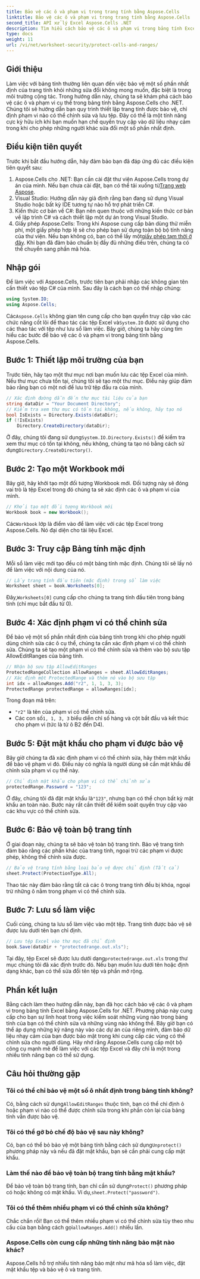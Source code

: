 ```yaml
---
title: Bảo vệ các ô và phạm vi trong trang tính bằng Aspose.Cells
linktitle: Bảo vệ các ô và phạm vi trong trang tính bằng Aspose.Cells
second_title: API xử lý Excel Aspose.Cells .NET
description: Tìm hiểu cách bảo vệ các ô và phạm vi trong bảng tính Excel bằng Aspose.Cells cho .NET. Làm theo hướng dẫn từng bước này để bảo mật bảng tính của bạn.
type: docs
weight: 11
url: /vi/net/worksheet-security/protect-cells-and-ranges/
---
```

## Giới thiệu
Làm việc với bảng tính thường liên quan đến việc bảo vệ một số phần nhất định của trang tính khỏi những sửa đổi không mong muốn, đặc biệt là trong môi trường cộng tác. Trong hướng dẫn này, chúng ta sẽ khám phá cách bảo vệ các ô và phạm vi cụ thể trong bảng tính bằng Aspose.Cells cho .NET. Chúng tôi sẽ hướng dẫn bạn quy trình thiết lập trang tính được bảo vệ, chỉ định phạm vi nào có thể chỉnh sửa và lưu tệp. Đây có thể là một tính năng cực kỳ hữu ích khi bạn muốn hạn chế quyền truy cập vào dữ liệu nhạy cảm trong khi cho phép những người khác sửa đổi một số phần nhất định.
## Điều kiện tiên quyết
Trước khi bắt đầu hướng dẫn, hãy đảm bảo bạn đã đáp ứng đủ các điều kiện tiên quyết sau:
1. Aspose.Cells cho .NET: Bạn cần cài đặt thư viện Aspose.Cells trong dự án của mình. Nếu bạn chưa cài đặt, bạn có thể tải xuống từ[Trang web Aspose](https://releases.aspose.com/cells/net/).
2. Visual Studio: Hướng dẫn này giả định rằng bạn đang sử dụng Visual Studio hoặc bất kỳ IDE tương tự nào hỗ trợ phát triển C#.
3. Kiến thức cơ bản về C#: Bạn nên quen thuộc với những kiến thức cơ bản về lập trình C# và cách thiết lập một dự án trong Visual Studio.
4.  Giấy phép Aspose.Cells: Trong khi Aspose cung cấp bản dùng thử miễn phí, một giấy phép hợp lệ sẽ cho phép bạn sử dụng toàn bộ bộ tính năng của thư viện. Nếu bạn không có, bạn có thể lấy một[giấy phép tạm thời ở đây](https://purchase.aspose.com/temporary-license/).
Khi bạn đã đảm bảo chuẩn bị đầy đủ những điều trên, chúng ta có thể chuyển sang phần mã hóa.
## Nhập gói
Để làm việc với Aspose.Cells, trước tiên bạn phải nhập các không gian tên cần thiết vào tệp C# của mình. Sau đây là cách bạn có thể nhập chúng:
```csharp
using System.IO;
using Aspose.Cells;
```
 Các`Aspose.Cells` không gian tên cung cấp cho bạn quyền truy cập vào các chức năng cốt lõi để thao tác các tệp Excel và`System.IO` được sử dụng cho các thao tác với tệp như lưu sổ làm việc.
Bây giờ, chúng ta hãy cùng tìm hiểu các bước để bảo vệ các ô và phạm vi trong bảng tính bằng Aspose.Cells.
## Bước 1: Thiết lập môi trường của bạn
Trước tiên, hãy tạo một thư mục nơi bạn muốn lưu các tệp Excel của mình. Nếu thư mục chưa tồn tại, chúng tôi sẽ tạo một thư mục. Điều này giúp đảm bảo rằng bạn có một nơi để lưu trữ tệp đầu ra của mình.
```csharp
// Xác định đường dẫn đến thư mục tài liệu của bạn
string dataDir = "Your Document Directory";
// Kiểm tra xem thư mục có tồn tại không, nếu không, hãy tạo nó
bool IsExists = Directory.Exists(dataDir);
if (!IsExists)
    Directory.CreateDirectory(dataDir);
```
 Ở đây, chúng tôi đang sử dụng`System.IO.Directory.Exists()` để kiểm tra xem thư mục có tồn tại không, nếu không, chúng ta tạo nó bằng cách sử dụng`Directory.CreateDirectory()`.
## Bước 2: Tạo một Workbook mới
Bây giờ, hãy khởi tạo một đối tượng Workbook mới. Đối tượng này sẽ đóng vai trò là tệp Excel trong đó chúng ta sẽ xác định các ô và phạm vi của mình.
```csharp
// Khởi tạo một đối tượng Workbook mới
Workbook book = new Workbook();
```
 Các`Workbook` lớp là điểm vào để làm việc với các tệp Excel trong Aspose.Cells. Nó đại diện cho tài liệu Excel.
## Bước 3: Truy cập Bảng tính mặc định
Mỗi sổ làm việc mới tạo đều có một bảng tính mặc định. Chúng tôi sẽ lấy nó để làm việc với nội dung của nó.
```csharp
// Lấy trang tính đầu tiên (mặc định) trong sổ làm việc
Worksheet sheet = book.Worksheets[0];
```
 Đây,`Worksheets[0]` cung cấp cho chúng ta trang tính đầu tiên trong bảng tính (chỉ mục bắt đầu từ 0).
## Bước 4: Xác định phạm vi có thể chỉnh sửa
Để bảo vệ một số phần nhất định của bảng tính trong khi cho phép người dùng chỉnh sửa các ô cụ thể, chúng ta cần xác định phạm vi có thể chỉnh sửa. Chúng ta sẽ tạo một phạm vi có thể chỉnh sửa và thêm vào bộ sưu tập AllowEditRanges của bảng tính.
```csharp
// Nhận bộ sưu tập AllowEditRanges
ProtectedRangeCollection allowRanges = sheet.AllowEditRanges;
// Xác định một ProtectedRange và thêm nó vào bộ sưu tập
int idx = allowRanges.Add("r2", 1, 1, 3, 3);
ProtectedRange protectedRange = allowRanges[idx];
```
Trong đoạn mã trên:
- `"r2"` là tên của phạm vi có thể chỉnh sửa.
-  Các con số`1, 1, 3, 3` biểu diễn chỉ số hàng và cột bắt đầu và kết thúc cho phạm vi (tức là từ ô B2 đến D4).
## Bước 5: Đặt mật khẩu cho phạm vi được bảo vệ
Bây giờ chúng ta đã xác định phạm vi có thể chỉnh sửa, hãy thêm mật khẩu để bảo vệ phạm vi đó. Điều này có nghĩa là người dùng sẽ cần mật khẩu để chỉnh sửa phạm vi cụ thể này.
```csharp
// Chỉ định mật khẩu cho phạm vi có thể chỉnh sửa
protectedRange.Password = "123";
```
 Ở đây, chúng tôi đã đặt mật khẩu là`"123"`, nhưng bạn có thể chọn bất kỳ mật khẩu an toàn nào. Bước này rất cần thiết để kiểm soát quyền truy cập vào các khu vực có thể chỉnh sửa.
## Bước 6: Bảo vệ toàn bộ trang tính
Ở giai đoạn này, chúng ta sẽ bảo vệ toàn bộ trang tính. Bảo vệ trang tính đảm bảo rằng các phần khác của trang tính, ngoại trừ các phạm vi được phép, không thể chỉnh sửa được.
```csharp
// Bảo vệ trang tính bằng loại bảo vệ được chỉ định (Tất cả)
sheet.Protect(ProtectionType.All);
```
Thao tác này đảm bảo rằng tất cả các ô trong trang tính đều bị khóa, ngoại trừ những ô nằm trong phạm vi có thể chỉnh sửa.
## Bước 7: Lưu sổ làm việc
Cuối cùng, chúng ta lưu sổ làm việc vào một tệp. Trang tính được bảo vệ sẽ được lưu dưới tên bạn chỉ định.
```csharp
// Lưu tệp Excel vào thư mục đã chỉ định
book.Save(dataDir + "protectedrange.out.xls");
```
 Tại đây, tệp Excel sẽ được lưu dưới dạng`protectedrange.out.xls` trong thư mục chúng tôi đã xác định trước đó. Nếu bạn muốn lưu dưới tên hoặc định dạng khác, bạn có thể sửa đổi tên tệp và phần mở rộng.
## Phần kết luận
Bằng cách làm theo hướng dẫn này, bạn đã học cách bảo vệ các ô và phạm vi trong bảng tính Excel bằng Aspose.Cells for .NET. Phương pháp này cung cấp cho bạn sự linh hoạt trong việc kiểm soát những vùng nào trong bảng tính của bạn có thể chỉnh sửa và những vùng nào không thể. Bây giờ bạn có thể áp dụng những kỹ năng này vào các dự án của riêng mình, đảm bảo dữ liệu nhạy cảm của bạn được bảo mật trong khi cung cấp các vùng có thể chỉnh sửa cho người dùng.
Hãy nhớ rằng Aspose.Cells cung cấp một bộ công cụ mạnh mẽ để làm việc với các tệp Excel và đây chỉ là một trong nhiều tính năng bạn có thể sử dụng. 
## Câu hỏi thường gặp
### Tôi có thể chỉ bảo vệ một số ô nhất định trong bảng tính không?
 Có, bằng cách sử dụng`AllowEditRanges` thuộc tính, bạn có thể chỉ định ô hoặc phạm vi nào có thể được chỉnh sửa trong khi phần còn lại của bảng tính vẫn được bảo vệ.
### Tôi có thể gỡ bỏ chế độ bảo vệ sau này không?
 Có, bạn có thể bỏ bảo vệ một bảng tính bằng cách sử dụng`Unprotect()` phương pháp này và nếu đã đặt mật khẩu, bạn sẽ cần phải cung cấp mật khẩu.
### Làm thế nào để bảo vệ toàn bộ trang tính bằng mật khẩu?
 Để bảo vệ toàn bộ trang tính, bạn chỉ cần sử dụng`Protect()` phương pháp có hoặc không có mật khẩu. Ví dụ,`sheet.Protect("password")`.
### Tôi có thể thêm nhiều phạm vi có thể chỉnh sửa không?
 Chắc chắn rồi! Bạn có thể thêm nhiều phạm vi có thể chỉnh sửa tùy theo nhu cầu của bạn bằng cách gọi`allowRanges.Add()` nhiều lần.
### Aspose.Cells còn cung cấp những tính năng bảo mật nào khác?
Aspose.Cells hỗ trợ nhiều tính năng bảo mật như mã hóa sổ làm việc, đặt mật khẩu tệp và bảo vệ ô và trang tính.